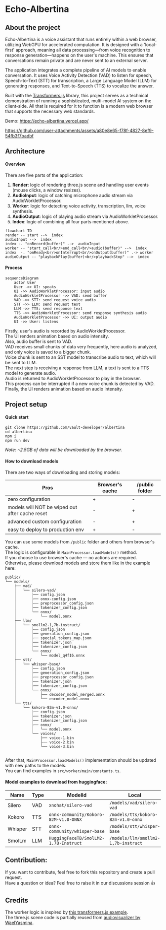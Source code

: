 # Echo-Albertina

## About the project

Echo-Albertina is a voice assistant that runs entirely within a web browser, utilizing WebGPU for accelerated computation. It is designed with a 'local-first' approach, meaning all data processing—from voice recognition to response generation—happens on the user's machine. This ensures that conversations remain private and are never sent to an external server.

The application integrates a complete pipeline of AI models to enable conversation. It uses Voice Activity Detection (VAD) to listen for speech, Speech-to-Text (STT) for transcription, a Large Language Model (LLM) for generating responses, and Text-to-Speech (TTS) to vocalize the answer.

Built with the [Transformers.js](https://huggingface.co/docs/transformers.js) library, this project serves as a technical demonstration of running a sophisticated, multi-model AI system on the client-side. All that is required for it to function is a modern web browser that supports the necessary web standards.

Demo: https://echo-albertina.vercel.app/

https://github.com/user-attachments/assets/a80e8e65-f78f-4827-8ef9-54fb3f7badbf

## Architecture

#### Overview

There are five parts of the application:
1. **Render**: logic of rendering three.js scene and handling user events (mouse clicks, a window resizes).
2. **AudioInput**: logic of catching microphone audio stream via AudioWorkletProcessor.
3. **Worker**: logic for detecting voice activity, transcription, llm, voice synthesis.
4. **AudioOutput**: logic of playing audio stream via AudioWorkletProcessor.
5. **Index**: logic of combining all four parts mentioned above.

```mermaid
flowchart TD
render -- start -->  index
audioInput -->  index
index -. "onRecord(buffer)" .->  audioInput
worker -- "start_call<br/>end_call<br/>audio(buffer)" -->  index
index  -. "onReady<br/>onInterrupt<br/>onOutput(buffer)" .-> worker
audioOutput -- "playbackPlay(buffer)<br/>playbackStop" -->  index
```

#### Process
```mermaid
sequenceDiagram
    actor User
    User ->> UI: speaks
    UI ->> AudioWorkletProcessor: input audio
    AudioWorkletProcessor ->> VAD: send buffer
    VAD ->> STT: send request voice audio
    STT ->> LLM: send request text
    LLM ->> TTS: send response text
    TTS ->> AudioWorkletProcessor: send response synthesis audio
    AudioWorkletProcessor ->> UI: output audio
    UI ->> User: listens
```

Firstly, user's audio is recorded by AudioWorkletProcessor.  
The UI renders animation based on audio intensity.  
Also, audio buffer is sent to VAD.  
VAD receives small chunks of data very frequently, here audio is analyzed, and only voice is saved to a bigger chunk.  
Voice chunk is sent to an SST model to transcribe audio to text, which will be sent to LLM.  
The next step is receiving a response from LLM, a text is sent to a TTS model to generate audio.  
Audio is returned to AudioWorkletProcessor to play in the browser.  
This process can be interrupted if a new voice chunk is detected by VAD.  
Finally, the UI renders animation based on audio intensity.



## Project setup
#### Quick start
```
git clone https://github.com/vault-developer/albertina
cd albertina
npm i
npm run dev
```
_Note: ~2.5GB of data will be downloaded by the browser._

#### How to download models
There are two ways of downloading and storing models:

| Pros                                           | Browser's cache | /public folder |
|------------------------------------------------|-----------------|----------------|
| zero configuration                             | +               | -              |
| models will NOT be wiped out after cache reset | -               | +              |
| advanced custom configuration                  | -               | +              |
| easy to deploy to production env               | +               | -              |

You can use some models from `/public` folder and others from browser's cache.  
The logic is configurable in `MainProcessor.loadModels()` method.  
If you choose to use browser's cache — no actions are required.  
Otherwise, please download models and store them like in the example here:
```
public/
└── models/
    ├── vad/
    │   └── silero-vad/
    │       ├── config.json
    │       ├── onnx-config.json
    │       ├── preprocessor_config.json
    │       ├── tokenizer_config.json
    │       └── onnx/
    │           └── model.onnx
    ├── llm/
    │   └── smollm2-1,7b-instruct/
    │       ├── config.json
    │       ├── generation_config.json
    │       ├── special_tokens_map.json
    │       ├── tokenizer.json
    │       ├── tokenizer_config.json
    │       └── onnx/
    │           └── model_q4f16.onnx
    ├── stt/
    │   └── whisper-base/
    │       ├── config.json
    │       ├── generation_config.json
    │       ├── preprocessor_config.json
    │       ├── tokenizer.json
    │       ├── tokenizer_config.json
    │       └── onnx/
    │           ├── decoder_model_merged.onnx
    │           └── encoder_model.onnx
    └── tts/
        └── kokoro-82m-v1.0-onnx/
            ├── config.json
            ├── tokenizer.json
            ├── tokenizer_config.json
            ├── onnx/
            │   └── model.onnx 
            └── voices/
                ├── voice-1.bin
                ├── voice-2.bin
                └── voice-3.bin
    
```
After that, `MainProcessor.loadModels()` implementation should be updated with new paths to the models.   
You can find examples in `src/worker/main/constants.ts`.

#### Model examples to download from huggingface:
| Name    | Type | ModelId                               | Local                               |
|---------|------|---------------------------------------|-------------------------------------|
| Silero  | VAD  | `xnohat/silero-vad`                   | `/models/vad/silero-vad`            |
| Kokoro  | TTS  | `onnx-community/Kokoro-82M-v1.0-ONNX` | `/models/tts/kokoro-82m-v1.0-onnx`  |
| Whisper | STT  | `onnx-community/whisper-base`         | `/models/stt/whisper-base`          |
| SmolLm  | LLM  | `HuggingFaceTB/SmolLM2-1.7B-Instruct` | `/models/llm/smollm2-1,7b-instruct` |

## Contribution:
If you want to contribute, feel free to fork this repository and create a pull request.  
Have a question or idea? Feel free to raise it in our discussions session 👍  

## Credits
The worker logic is inspired by [this transformers.js example](https://github.com/huggingface/transformers.js-examples/blob/main/conversational-webgpu).  
The three.js scene code is partially reused from [audiovisualizer by WaelYasmina](https://github.com/WaelYasmina/audiovisualizer/tree/main#).
